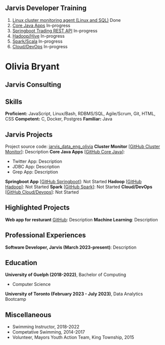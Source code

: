 ## Jarvis Developer Training
1. [Linux cluster monitoring agent (Linux and SQL)](./linux_sql) Done
2. [Core Java Apps](./core_java) In-progress
3. [Springboot Trading REST API](./springboot) In-progress
4. [Hadoop/Hive](./hadoop) In-progress
5. [Spark/Scala](./spark) In-progress
6. [Cloud/DevOps](./cloud_devops) In-progress

# Olivia Bryant
## Jarvis Consulting

## Skills
**Proficient:** JavaScript, Linux/Bash, RDBMS/SQL, Agile/Scrum, Git, HTML, CSS
**Competent:** C, Docker, Postgres
**Familiar:** Java

## Jarvis Projects
Project source code: [jarvis_data_eng_olivia](https://github.com/Jarvis-Consulting-Group/jarvis_data_eng_Olivia/tree/main/cloud_devops)
**Cluster Monitor** [[GitHub Cluster Monitor](https://github.com/Jarvis-Consulting-Group/jarvis_data_eng_Olivia/tree/main/linux_sql)]: Description
**Core Java Apps** [[GitHub Core Java](https://github.com/Jarvis-Consulting-Group/jarvis_data_eng_Olivia/tree/main/core_java)]:
  - Twitter App: Description
  - JDBC App: Description
  - Grep App: Description

**Springboot App** [[GitHub Springboot](https://github.com/Jarvis-Consulting-Group/jarvis_data_eng_Olivia/tree/main/springboot)]: Not Started
**Hadoop** [[GitHub Hadoop](https://github.com/Jarvis-Consulting-Group/jarvis_data_eng_Olivia/tree/main/hadoop)]: Not Started
**Spark** [[GitHub Spark](https://github.com/Jarvis-Consulting-Group/jarvis_data_eng_Olivia/tree/main/spark)]: Not Started
**Cloud/DevOps** [[GitHub Cloud/Devops](https://github.com/Jarvis-Consulting-Group/jarvis_data_eng_Olivia/tree/main/cloud_devops)]: Not Started

## Highlighted Projects
**Web app for resturant** [GitHub](): Description
**Machine Learning**: Description

## Professional Experiences
**Software Developer, Jarvis (March 2023-present)**: Description

## Education
**University of Guelph (2018-2022)**, Bachelor of Computing
  - Computer Science

**University of Toronto (February 2023 - July 2023)**, Data Analytics Bootcamp

## Miscellaneous
  - Swimming Instructor, 2018-2022
  - Competative Swimming, 2014-2017
  - Volunteer, Mayors Youth Action Team, King Township, 2015

